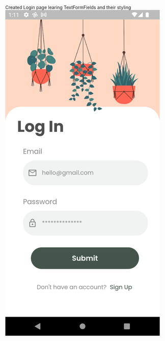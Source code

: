 Created Login page learing TextFormFields and their styling
![alt_text](https://github.com/Ilhan-brandverse-dev/bq-flutter-projects/blob/main/seventh_class/LogIn.png)
